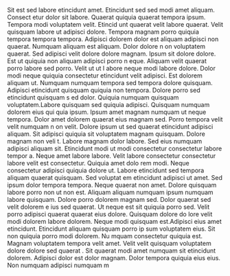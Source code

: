 Sit est sed labore etincidunt amet. Etincidunt sed sed modi amet aliquam. Consect
etur dolor sit labore. Quaerat quiquia quaerat tempora ipsum. Tempora modi voluptatem velit. Etincid
unt quaerat velit labore quaerat. Velit quisquam labore ut adipisci dolore. Tempora
 magnam porro quiquia tempora tempora tempora. Adipisci dolorem dolor est aliquam adipisci non quaerat. Numquam aliquam est aliquam.  Dolor dolore n
on voluptatem quaerat. Sed adipisci velit dolore dolore magnam. Ipsum sit dolore dolore. Est ut quiquia non aliquam adipisci porro n
eque. Aliquam velit quaerat porro labore sed porro.  Velit ut ut l
abore neque modi labore dolore. Dolor modi neque quiquia consectetur etincidunt velit adipisci. Est dolorem aliquam ut. Numquam numquam
 tempora sed tempora dolore quisquam. Adipisci etincidunt quisquam quiquia non tempora. Dolore porro sed etincidunt quisquam s
ed dolor. Quiquia numquam quisquam voluptatem.Labore quisquam sed quiquia adipisci. Quisquam numquam dolorem eius qui
quia ipsum. Ipsum amet magnam numquam ut neque tempora. Dolor amet dolorem quaerat eius magnam sed. Porro tempora velit velit numquam n
on velit. Dolore ipsum ut sed quaerat etincidunt adipisci aliquam.  Sit adipisci quiquia sit voluptatem magnam quisquam. Dolore magnam non veli
t. Labore magnam dolor labore. Sed eius numquam adipisci aliquam sit. Etincidunt modi ut modi consectetur consectetur labore tempor
a. Neque amet labore labore.  Velit labore consectetur consectetur labore velit est consectetur. Quiquia amet dolo
rem modi. Neque consectetur adipisci quiquia dolore ut. Labore etincidunt sed tempora aliquam quaerat quisquam. Sed voluptat
em etincidunt adipisci ut amet. Sed ipsum dolor tempora tempora.  Neque quaerat non amet. Dolore quisquam labore porro non ut non est. Aliquam
 aliquam numquam ipsum numquam labore quisquam. Dolore porro dolorem magnam sed. Dolor quaerat sed velit dolorem e
ius sed quaerat. Ut neque est sit quiquia porro sed. Velit porro adipisci quaerat quaerat eius dolore. Quisquam dolore do
lore velit modi dolorem labore dolorem. Neque modi quisquam est.Adipisci eius amet etincidunt. Etincidunt aliquam quisquam porro ip
sum voluptatem eius. Sit non quiquia porro modi dolorem. Nu
mquam consectetur quiquia est. Magnam voluptatem tempora velit amet. Velit velit quisquam voluptatem dolore dolore sed quaerat
. Sit quaerat modi amet numquam sit etincidunt dolorem. Adipisci dolor est dolor magnam.  Dolor tempora quiquia eius eius. Non numquam adipisci numquam m
